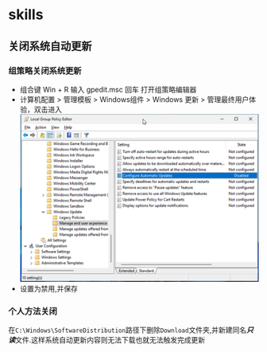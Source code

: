 # skills
## 关闭系统自动更新
### 组策略关闭系统更新
- 组合键 Win + R 输入 gpedit.msc 回车 打开组策略编辑器
- 计算机配置 > 管理模板 > Windows组件 > Windows 更新 > 管理最终用户体验，双击进入
![Img](https://raw.githubusercontent.com/zhougengxu1990/picture-go/master/yank-note-picgo-%E6%88%AA%E5%B1%8F2024-08-24%2008.11.41.png)
- 设置为禁用,并保存

### 个人方法关闭
在`C:\Windows\SoftwareDistribution`路径下删除`Download`文件夹,并新建同名***只读***文件.这样系统自动更新内容则无法下载也就无法触发完成更新